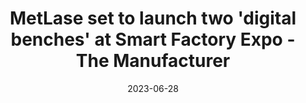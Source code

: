 ---
category:
- .nan
date: 2023-06-28
keyword_suggestion: ubuntu install docker
post_inspiration: https://www.themanufacturer.com/articles/metlase-set-to-launch-two-digital-benches-at-smart-factory-expo/
silot_terms: digital automation
title: MetLase set to launch two '<b>digital</b> benches' at Smart Factory Expo -
  The Manufacturer
---